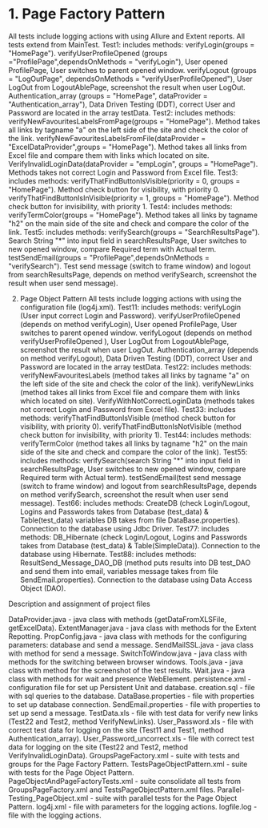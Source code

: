 #  1.	Page Factory Pattern
All tests include logging actions with using Allure and Extent reports. All tests extend from MainTest.
Test1: includes methods:
verifyLogin(groups = "HomePage"). 
verifyUserProfileOpened (groups ="ProfilePage",dependsOnMethods = "verifyLogin"), User opened ProfilePage, User switches to parent opened window.
verifyLogout (groups = "LogOutPage", dependsOnMethods = "verifyUserProfileOpened"), User LogOut from LogoutAblePage, screenshot the result when user LogOut.
Authentication_array (groups = "HomePage", dataProvider = "Authentication_array"), Data Driven Testing (DDT), correct User and Password are located in the array testData.
Test2: includes methods:
verifyNewFavouritesLabelsFromPage(groups = "HomePage"). Method takes all links by tagname "a" on the left side of the site and check the color of the link.
verifyNewFavouritesLabelsFromFile(dataProvider = "ExcelDataProvider",groups = "HomePage"). Method takes all links from Excel file and compare them with links which located on site.
VerifyInvalidLoginData(dataProvider = "empLogin", groups = "HomePage"). Methods takes not correct Login and Password from Excel file.
Test3: includes methods:
verifyThatFindButtonIsVisible(priority = 0, groups = "HomePage"). Method check button for visibility, with priority 0.
verifyThatFindButtonIsInVisible(priority = 1, groups = "HomePage"). Method check button for invisibility, with priority 1.
Test4: includes methods:
verifyTermColor(groups = "HomePage"). Method takes all links by tagname "h2" on the main side of the site and check and compare the color of the link.
Test5: includes methods:
verifySearch(groups = "SearchResultsPage"). Search String "*" into input field in searchResultsPage, User switches to new opened window, compare Required term with Actual term.
testSendEmail(groups = "ProfilePage",dependsOnMethods = "verifySearch"). Test send message (switch to frame window)  and logout from searchResultsPage, depends on method verifySearch, screenshot the result when user send message).

2.	Page Object Pattern
All tests include logging actions with using the configuration file (log4j.xml).
Test11: includes methods:
verifyLogin (User input correct Login and Password).
verifyUserProfileOpened (depends on method verifyLogin), User opened ProfilePage, User switches to parent opened window.
verifyLogout (depends on method verifyUserProfileOpened ), User LogOut from LogoutAblePage, screenshot the result when user LogOut.
Authentication_array (depends on method verifyLogout), Data Driven Testing (DDT), correct User and Password are located in the array  testData.
Test22: includes methods:
verifyNewFavouritesLabels (method takes all links by tagname "a" on the left side of the site and check the color of the link).
verifyNewLinks (method takes all links from Excel file and compare them with links which located on site).
VerifyWithNotCorrectLoginData (methods takes not correct Login and Password from Excel file).
Test33: includes methods:
verifyThatFindButtonIsVisible (method check button for visibility, with priority 0).
verifyThatFindButtonIsNotVisible (method check button for invisibility, with priority 1).
Test44: includes methods:
verifyTermColor (method takes all links by tagname "h2" on the main side of the site and check and compare the color of the link).
Test55: includes methods:
verifySearch(search String "*" into input field in searchResultsPage, User switches to new opened window, compare Required term with Actual term).
testSendEmail(test send message (switch to frame window)  and logout from searchResultsPage, depends on method verifySearch, screenshot the result when user send message).
Test66: includes methods:
CreateDB (check Login/Logout, Logins and Passwords takes from Database (test_data) & Table(test_data) variables DB takes from file DataBase.properties). Connection to the database using Jdbc Driver.
Test77: includes methods:
DB_Hibernate (check Login/Logout, Logins and Passwords takes from Database (test_data) & Table(SimpleData)). Connection to the database using Hibernate.
Test88: includes methods:
ResultSend_Message_DAO_DB (method puts results into DB test_DAO and send them into email, variables message takes from file SendEmail.properties). Connection to the database using Data Access Object (DAO).

Description and assignment of project files

DataProvider.java - java class with methods (getDataFromXLSFile, getExcelData).
ExtentManager.java - java class with methods for the Extent Repotting.
PropConfig.java - java class with methods for the configuring parameters: database and send a message.
SendMailSSL.java - java class with method for send a message.
SwitchToWindow.java - java class with methods for the switching between browser windows.
Tools.java - java class with method for the screenshot of the test results.
Wait.java - java class with methods for wait and presence WebElement.
persistence.xml - configuration file for set up Persistent Unit and database.
creation.sql - file with sql queries to the database.
DataBase.properties - file with  properties to set up database connection.
SendEmail.properties - file with  properties to set up send a message.
TestData.xls - file with test data for verify new links (Test22 and Test2, method VerifyNewLinks).
User_Password.xls - file with correct test data for logging on the site (Test11 and Test1, method Authentication_array).
User_Password_uncorrect.xls - file with correct test data for logging on the site (Test22 and Test2, method VerifyInvalidLoginData).
GroupsPageFactory.xml - suite with tests and groups for the Page Factory Pattern.
TestsPageObjectPattern.xml - suite with tests for the Page Object Pattern.
PageObjectAndPageFactoryTests.xml - suite consolidate all tests from GroupsPageFactory.xml and TestsPageObjectPattern.xml files.
Parallel-Testing_PageObject.xml - suite with parallel tests for the Page Object Pattern.
log4j.xml - file with parameters for the logging actions.
logfile.log - file with the logging actions.
